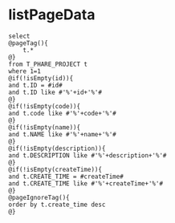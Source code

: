 listPageData
===
    select
    @pageTag(){
        t.*
    @}
    from T_PHARE_PROJECT t
    where 1=1
    @if(!isEmpty(id)){
    and t.ID = #id#
    and t.ID like #'%'+id+'%'#
    @}
    @if(!isEmpty(code)){
    and t.code like #'%'+code+'%'#
    @}
    @if(!isEmpty(name)){
    and t.NAME like #'%'+name+'%'#
    @}
    @if(!isEmpty(description)){
    and t.DESCRIPTION like #'%'+description+'%'#
    @}
    @if(!isEmpty(createTime)){
    and t.CREATE_TIME = #createTime#
    and t.CREATE_TIME like #'%'+createTime+'%'#
    @}
    @pageIgnoreTag(){
    order by t.create_time desc
    @}

